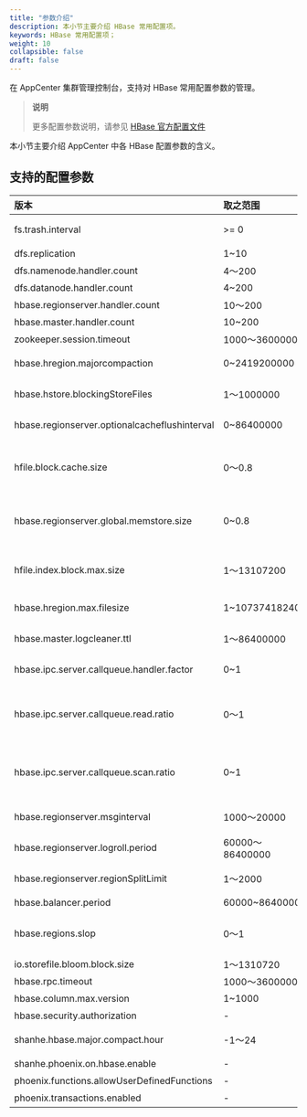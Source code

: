 ```yaml
---
title: "参数介绍"
description: 本小节主要介绍 HBase 常用配置项。 
keywords: HBase 常用配置项；
weight: 10
collapsible: false
draft: false
---
```




在 AppCenter 集群管理控制台，支持对 HBase 常用配置参数的管理。

> **说明**
> 
> 更多配置参数说明，请参见 [HBase 官方配置文件](http://hbase.apache.org/book.html#config.files)

本小节主要介绍 AppCenter 中各 HBase 配置参数的含义。

## 支持的配置参数

|<span style="display:inline-block;width:80px">版本</span> |<span style="display:inline-block;width:120px">取之范围</span>|<span style="display:inline-block;width:420px">版本说明</span>|
|:----|:----|:----|
|   fs.trash.interval    |       >= 0  |  表示被永久删除前在回收站中保留的分钟数，配置为0表示不开启回收站功能。  |
|   dfs.replication      |  1~10        |   表示默认副本数。  |
|   dfs.namenode.handler.count    |      4～200  |  表示 NameNode 处理 RPC 请求的线程数。  |
|   dfs.datanode.handler.count      |  4~200        |   表示 DataNode 处理 RPC 请求的线程数。  |
|   hbase.regionserver.handler.count    |       10～200  |  表示 RegionSever 处理 RPC 请求的线程数。  |
|   hbase.master.handler.count     |  10~200        |   表示 Master 处理 RPC 请求的线程数。  |
|   zookeeper.session.timeout    |   1000～3600000 |  表示 HBase 连接 Zookeeper 的 session timeout 时间。  |
|   hbase.hregion.majorcompaction      |  0~2419200000       |   表示两次自动 Major Compaction 的时间间隔，设为0则禁用自动 Compaction。  |
|   hbase.hstore.blockingStoreFiles    |   1～1000000  |  表示当一个 Store 中的 StoreFiles 达到该值时，会 block 写入，进行 Compaction。  |
|   hbase.regionserver.optionalcacheflushinterval      |  0~86400000        |   表示一个 edit 版本在内存中 cache 的最长时间，超过该时间则自动 flush 到磁盘，设为0则禁用自动 flush。  |
|   hfile.block.cache.size   |   0～0.8 |  表示读缓存 BlockCache 占用的堆内存比例，读多于写可适当增大该值。<li>`hbase.regionserver.global.memstore.size` +` hfile.block.cache.size` <= 0.8  |
|   hbase.regionserver.global.memstore.size      |  0~0.8       |   表示一台 RegionServer 上所有 MemStores 占用的堆内存比例， 写多于读可适当增大该值。<li>`hbase.regionserver.global.memstore.size` + `hfile.block.cache.size` <= 0.8  |
|   hfile.index.block.max.size    |   1～13107200  |  表示 HFile 索引块大小。索引块越小，需要的索引块越多，索引的层级越深；索引块过大，对索引块本身的扫描时间会显著的增加。  |
|   hbase.hregion.max.filesize      |  1~107374182400        |   表示一Region split 触发阈值。当一个 Region 里的所有 HFile 大小超过该值，region 自动 split。  |
|   hbase.master.logcleaner.ttl  |   1～86400000 |  表示预写 log（WAL）过期时间，超过这个时间 Master 会将该 WAL 删除。  |
|   hbase.ipc.server.callqueue.handler.factor      |  0~1       |   表示调用队列个数因子，设为0表示所有的handler共用一个队列，设为1表示每个handler拥有自己的队列。  |
|   hbase.ipc.server.callqueue.read.ratio    |   0～1  |  表示调用 read 请求队列个数因子。<li>设为0表示不去分读写请求的队列，小于0.5表示读请求队列少于写请求队列。<li>设为1表示只有1个写请求队，其他都是读请求。  |
|  hbase.ipc.server.callqueue.scan.ratio      |  0~1        |   表示调用 scan 请求队列个数因子。<li>设为0和1表示在读请求队列中不区分 long-read 和 small-read。<li>小于0.5表示 long-read 数小于 small-read 数。  |
|   hbase.regionserver.msginterval  |   1000～20000 |  表示 ResionServer 给 Master 发送消息的时间间隔，心跳间隔。  |
|   hbase.regionserver.logroll.period      |  60000～86400000       |   表示 HBase 预写log（WAL） roll 的时间间隔，便于后期删除过期 log。  |
|   hbase.regionserver.regionSplitLimit    |   1～2000  |  表示一个 RegionServer 上的 region 数达到这个 limit 后不再 split。  |
|  hbase.balancer.period      | 60000~86400000        |   表示 Master 每隔多久做一次 balance 操作。  |
|   hbase.regions.slop  |   0～1 |  表示 Rebalance 操作的前提条件，如果有 regionserver 上的 region 数超过 average + (average * slop) 则进行 Rebalance。  |
|   io.storefile.bloom.block.size      |  1～1310720       |   表示布隆过滤器块大小。  |
|   hbase.rpc.timeout    |   1000～3600000  |  表示 HBase client 应用 rpc 超时时间。  |
|  hbase.column.max.version      | 1~1000        |   表示新创建列簇的最大版本数。  |
|   hbase.security.authorization  |   - |  表示是否开启安全认证机制。  |
|   shanhe.hbase.major.compact.hour      |  -1～24       |   表示设置每天手动 Major Compaction 的整点时间，设为-1则取消手动 Compaction。  |
|   shanhe.phoenix.on.hbase.enable  |   - |  表示是否开启 Phoenix 查询引擎功能。  |
|   phoenix.functions.allowUserDefinedFunctions  |   - |  表示是是否开启 Phoenix UDF。  |
|   phoenix.transactions.enabled  |   - |  表示是否开启 Phoenix ACID 事务。  |
